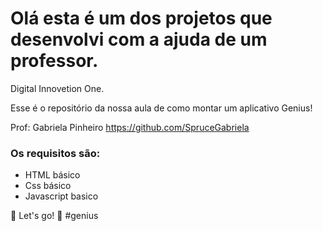 # Olá esta é um dos projetos que desenvolvi com a ajuda de um professor.
Digital Innovetion One.

Esse é o repositório da nossa aula de como montar um aplicativo Genius!

Prof: Gabriela Pinheiro
https://github.com/SpruceGabriela

### Os requisitos são:

- HTML básico
- Css básico
- Javascript basico


🚀 Let's go! 🚀 #genius
